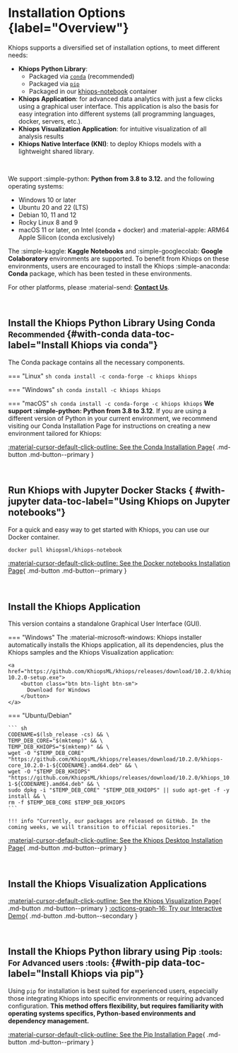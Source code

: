 # Installation Options {label="Overview"}

Khiops supports a diversified set of installation options, to meet different needs:

  - **Khiops Python Library**:
    - Packaged via [`conda`][conda] (recommended)
    - Packaged via [`pip`][pip]
    - Packaged in our [khiops-notebook][notebooks] container
  - **Khiops Application**: for advanced data analytics with just a few clicks using a graphical user interface. This application is also the basis for easy integration into different systems (all programming languages, docker, servers, etc.).
  - **Khiops Visualization Application**: for intuitive visualization of all analysis results
  - **Khiops Native Interface (KNI)**: to deploy Khiops models with a lightweight shared library. 

  [conda]: #with-conda
  [pip]: #with-pip
  [notebooks]: #with-jupyter
  [nocode]: nocode.md
  [kni]: kni.md

<br>

We support :simple-python: **Python from 3.8 to 3.12.** and the following operating systems:

- Windows 10 or later
- Ubuntu 20 and 22 (LTS)
- Debian 10, 11 and 12 
- Rocky Linux 8 and 9
- macOS 11 or later, on Intel (conda + docker) and :material-apple: ARM64 Apple Silicon (conda exclusively)

The :simple-kaggle: **Kaggle Notebooks** and :simple-googlecolab: **Google Colaboratory** environments are supported. To benefit from Khiops on these environments, users are encouraged to install the Khiops :simple-anaconda: **Conda** package, which has been tested in these environments.

For other platforms, please :material-send: **[Contact Us][contact]**.

  [conda_page]: conda.md
  [pip_page]: pip.md
  [notebooks_page]: khiops-notebook.md
  [nocode]: nocode.md
  [contact]: ../contact.md

<br>

## Install the Khiops Python Library Using Conda <small> Recommended </small> {#with-conda data-toc-label="Install Khiops via conda"}

The Conda package contains all the necessary components. 

=== "Linux"
    ``` sh
    conda install -c conda-forge -c khiops khiops
    ```
    
=== "Windows"
    ``` sh
    conda install -c khiops khiops
    ```

=== "macOS"
    ``` sh
    conda install -c conda-forge -c khiops khiops
    ```
**We support :simple-python: Python from 3.8 to 3.12**. If you are using a different version of Python in your current environment, we recommend visiting our Conda Installation Page for instructions on creating a new environment tailored for Khiops:

[:material-cursor-default-click-outline: See the Conda Installation Page](conda.md){ .md-button .md-button--primary }

<br>



## Run Khiops with Jupyter Docker Stacks { #with-jupyter  data-toc-label="Using Khiops on Jupyter notebooks"}

For a quick and easy way to get started with Khiops, you can use our Docker container.

```bash
docker pull khiopsml/khiops-notebook
```

[:material-cursor-default-click-outline: See the Docker notebooks Installation Page](khiops-notebook.md){ .md-button .md-button--primary }

<br>
  
## Install the Khiops Application

This version contains a standalone Graphical User Interface (GUI). 


=== "Windows"
    The :material-microsoft-windows: Khiops installer automatically installs the Khiops application, all its dependencies, plus the Khiops samples and the Khiops Visualization application:

    <a href="https://github.com/KhiopsML/khiops/releases/download/10.2.0/khiops-10.2.0-setup.exe">
        <button class="btn btn-light btn-sm">
          Download for Windows
        </button>
    </a>
    
=== "Ubuntu/Debian"
    
    ``` sh
    CODENAME=$(lsb_release -cs) && \
    TEMP_DEB_CORE="$(mktemp)" && \
    TEMP_DEB_KHIOPS="$(mktemp)" && \
    wget -O "$TEMP_DEB_CORE" "https://github.com/KhiopsML/khiops/releases/download/10.2.0/khiops-core_10.2.0-1-${CODENAME}.amd64.deb" && \
    wget -O "$TEMP_DEB_KHIOPS" "https://github.com/KhiopsML/khiops/releases/download/10.2.0/khiops_10.2.0-1-${CODENAME}.amd64.deb" && \
    sudo dpkg -i "$TEMP_DEB_CORE" "$TEMP_DEB_KHIOPS" || sudo apt-get -f -y install && \
    rm -f $TEMP_DEB_CORE $TEMP_DEB_KHIOPS
    ```

    !!! info "Currently, our packages are released on GitHub. In the coming weeks, we will transition to official repositories."

    
[:material-cursor-default-click-outline: See the Khiops Desktop Installation Page](nocode.md){ .md-button .md-button--primary }

<br>

## Install the Khiops Visualization Applications

[:material-cursor-default-click-outline: See the Khiops Visualization Page](visualization.md){ .md-button .md-button--primary } [:octicons-graph-16: Try our Interactive Demo](demovisualization.md){ .md-button .md-button--secondary }

<br>

## Install the Khiops Python library using Pip  <small> :tools: For Advanced users :tools: </small> {#with-pip data-toc-label="Install Khiops via pip"}

Using `pip` for installation is best suited for experienced users, especially those integrating Khiops into specific environments or requiring advanced configuration. **This method offers flexibility, but requires familiarity with operating systems specifics, Python-based environments and dependency management.**

[:material-cursor-default-click-outline: See the Pip Installation Page](pip.md){ .md-button .md-button--primary }

